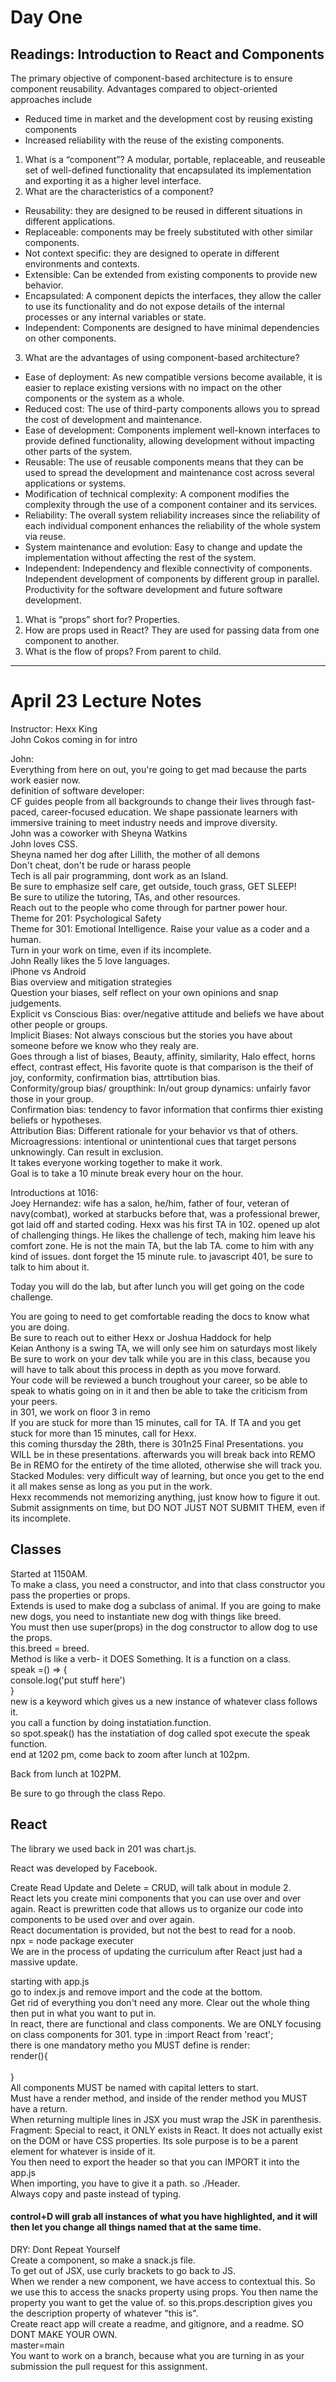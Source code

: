 # Day One 

## Readings: Introduction to React and Components


The primary objective of component-based architecture is to ensure component reusability. Advantages compared to object-oriented approaches include
-	Reduced time in market and the development cost by reusing existing components
-	Increased reliability with the reuse of the existing components. 

1.	What is a “component”?
A modular, portable, replaceable, and reuseable set of well-defined functionality that encapsulated its implementation and exporting it as a higher level interface.
2.	What are the characteristics of a component?
-	Reusability: they are designed to be reused in different situations in different applications.
-	Replaceable: components may be freely substituted with other similar components. 
-	Not context specific: they are designed to operate in different environments and contexts. 
-	Extensible: Can be extended from existing components to provide new behavior.
-	Encapsulated: A component depicts the interfaces, they allow the caller to use its functionality and do not expose details of the internal processes or any internal variables or state. 
-	Independent: Components are designed to have minimal dependencies on other components.  
3.	What are the advantages of using component-based architecture?
-	Ease of deployment: As new compatible versions become available, it is easier to replace existing versions with no impact on the other components or the system as a whole.
-	Reduced cost: The use of third-party components allows you to spread the cost of development and maintenance.
-	Ease of development: Components implement well-known interfaces to provide defined functionality, allowing development without impacting other parts of the system.
-	Reusable: The use of reusable components means that they can be used to spread the development and maintenance cost across several applications or systems.
-	Modification of technical complexity: A component modifies the complexity through the use of a component container and its services.
-	Reliability: The overall system reliability increases since the reliability of each individual component enhances the reliability of the whole system via reuse.
-	System maintenance and evolution: Easy to change and update the implementation without affecting the rest of the system.
-	Independent: Independency and flexible connectivity of components. Independent development of components by different group in parallel. Productivity for the software development and future software development.


1.	What is “props” short for?
Properties. 
2.	How are props used in React?
They are used for passing data from one component to another. 
3.	What is the flow of props?
From parent to child. 

---
# April 23 Lecture Notes

Instructor: Hexx King </br>
John Cokos coming in for intro </br>

John: </br> 
Everything from here on out, you're going to get mad because the parts work easier now. </br>
definition of software developer: </br>
CF guides people from all backgrounds to change their lives through fast-paced, career-focused education. We shape passionate learners with immersive training to meet industry needs and improve diversity. </br>
John was a coworker with Sheyna Watkins</br>
John loves CSS. </br>
Sheyna named her dog after Lillith, the mother of all demons </br>
Don't cheat, don't be rude or harass people </br>
Tech is all pair programming, dont work as an Island. </br>
Be sure to emphasize self care, get outside, touch grass, GET SLEEP!</br>
Be sure to utilize the tutoring, TAs, and other resources. </br>
Reach out to the people who come through for partner power hour. </br>
Theme for 201: Psychological Safety</br>
Theme for 301: Emotional Intelligence. Raise your value as a coder and a human. </br> 
Turn in your work on time, even if its incomplete. </br>
John Really likes the 5 love languages. </br>
iPhone vs Android </br>
Bias overview and mitigation strategies </br>
Question your biases, self reflect on your own opinions and snap judgements. </br> 
Explicit vs Conscious Bias: over/negative attitude and beliefs we have about other people or groups.</br>
Implicit Biases: Not always conscious but the stories you have about someone before we know who they realy are. </br>
Goes through  a list of biases, Beauty, affinity, similarity, Halo effect, horns effect, contrast effect, His favorite quote is that comparison is the theif of joy, conformity, confirmation bias, attrtibution bias. </br>
Conformity/group bias/ groupthink: In/out group dynamics: unfairly favor those in your group. </br>
Confirmation bias: tendency to favor information that confirms thier existing beliefs or hypotheses. </br>
Attribution Bias: Different rationale for your behavior vs that of others. </br>
Microagressions: intentional or unintentional cues that target persons unknowingly. Can result in exclusion.</br>
It takes everyone working together to make it work. </br>
Goal is to take a 10 minute break every hour on the hour. </br> 

Introductions at 1016: </br>
Joey Hernandez: wife has a salon, he/him, father of four, veteran of navy(combat), worked at starbucks before that, was a professional brewer, got laid off and started coding. Hexx was his first TA in 102. opened up alot of challenging things. He likes the challenge of tech, making him leave his comfort zone. He is not the main TA, but the lab TA. come to him with any kind of issues. dont forget the 15 minute rule. to javascript 401, be sure to talk to him about it.  </br>

Today you will do the lab, but after lunch you will get going on the code challenge. </br>

You are going to need to get comfortable reading the docs to know what you are doing. </br>
Be sure to reach out to either Hexx or Joshua Haddock for help </br>
Keian Anthony is a swing TA, we will only see him on saturdays most likely </br>
Be sure to work on your dev talk while you are in this class, because you will have to talk about this process in depth as you move forward. </br>
Your code will be reviewed a bunch troughout your career, so be able to speak to whatis going on in it and then be able to take the criticism from your peers. </br>
in 301, we work on floor 3 in remo </br>
If you are stuck for more than 15 minutes, call for TA. If TA and you get stuck for more than 15 minutes, call for Hexx. </br>
this coming thursday the 28th, there is 301n25 Final Presentations. you WILL be in these presentations. afterwards you will break back into REMO</br>
Be in REMO for the entirety of the time alloted, otherwise she will track you. </br>
Stacked Modules: very difficult way of learning, but once you get to the end it all makes sense as long as you put in the work. </br> 
Hexx recommends not memorizing anything, just know how to figure it out. </br> 
Submit assignments on time, but DO NOT JUST NOT SUBMIT THEM, even if its incomplete. </br>


## Classes </br>
Started at 1150AM. </br>
To make a class, you need a constructor, and into that class constructor you pass the properties or props. </br>
Extends is used to make dog a subclass of animal. If you are going to make new dogs, you need to instantiate new dog with things like breed. </br>
You must then use super(props) in the dog constructor to allow dog to use the props. </br>
this.breed = breed. </br>
Method is like a verb- it DOES Something. It is a function on a class. </br>
speak =() => {</br>
  console.log('put stuff here')</br>
}</br>
new is a keyword which gives us a new instance of whatever class follows it. </br>
you call a function by doing instatiation.function. </br>
so spot.speak() has the instatiation of dog called spot execute the speak function. </br>
end at 1202 pm, come back to zoom after lunch at 102pm.  

Back from lunch at 102PM. 

Be sure to go through the class Repo. 

## React 

The library we used back in 201 was chart.js. </br>

React was developed by Facebook. </br>

Create Read Update and Delete = CRUD, will talk about in module 2. </br> 
React lets you create mini components that you can use over and over again. React is prewritten code that allows us to organize our code into components to be used over and over again.</br> 
React documentation is provided, but not the best to read for a noob. </br> 
npx = node package executer</br>
We are in the process of updating the curriculum after React just had a massive update.</br> 

starting with app.js </br>
go to index.js and remove import and the code at the bottom. </br>
Get rid of everything you don't need any more. Clear out the whole thing then put in what you want to put in. </br> 
In react, there are functional and class components. We are ONLY focusing on class components for 301. type in :import React from 'react'; </br>
there is one mandatory metho you MUST define is render:</br>
render(){</br>
</br>
}</br>
All components MUST be named with capital letters to start. </br> 
Must have a render method, and inside of the render method you MUST have a return. </br>
When returning multiple lines in JSX you must wrap the JSK in parenthesis. </br> 
Fragment: Special to react, it ONLY exists in React. It does not actually exist on the DOM or have CSS properties. Its sole purpose is to be a parent element for whatever is inside of it. </br>
You then need to export the header so that you can IMPORT it into the app.js</br>
When importing, you have to give it a path. so ./Header.</br>
Always copy and paste instead of typing.</br>
#### control+D will grab all instances of what you have highlighted, and it will then let you change all things named that at the same time. </br>
DRY: Dont Repeat Yourself </br>
Create a component, so make a snack.js file. </br>
To get out of JSX, use curly brackets to go back to JS. </br>
When we render a new component, we have access to contextual this. So we use this to access the snacks property using props. You then name the property you want to get the value of. so this.props.description gives you the description property of whatever "this is". </br>
Create react app will create a readme, and gitignore, and a readme. SO DONT MAKE YOUR OWN.</br> 
master=main</br>
You want to work on a branch, because what you are turning in as your submission the pull request for this assignment. </br> 





